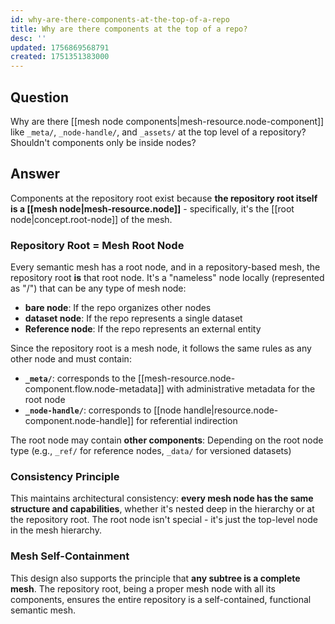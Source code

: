 ```yaml
---
id: why-are-there-components-at-the-top-of-a-repo
title: Why are there components at the top of a repo?
desc: ''
updated: 1756869568791
created: 1751351383000
---
```


## Question

Why are there [[mesh node components|mesh-resource.node-component]] like `_meta/`, `_node-handle/`, and `_assets/` at the top level of a repository? Shouldn't components only be inside nodes?

## Answer

Components at the repository root exist because **the repository root itself is a [[mesh node|mesh-resource.node]]** - specifically, it's the [[root node|concept.root-node]] of the mesh.

### Repository Root = Mesh Root Node

Every semantic mesh has a root node, and in a repository-based mesh, the repository root **is** that root node. It's a "nameless" node locally (represented as "/") that can be any type of mesh node:

- **bare node**: If the repo organizes other nodes
- **dataset node**: If the repo represents a single dataset  
- **Reference node**: If the repo represents an external entity

Since the repository root is a mesh node, it follows the same rules as any other node and must contain:

- **`_meta/`**: corresponds to the [[mesh-resource.node-component.flow.node-metadata]] with administrative metadata for the root node
- **`_node-handle/`**: corresponds to [[node handle|resource.node-component.node-handle]] for referential indirection

The root node may contain **other components**: Depending on the root node type (e.g., `_ref/` for reference nodes, `_data/` for versioned datasets)

### Consistency Principle

This maintains architectural consistency: **every mesh node has the same structure and capabilities**, whether it's nested deep in the hierarchy or at the repository root. The root node isn't special - it's just the top-level node in the mesh hierarchy.

### Mesh Self-Containment

This design also supports the principle that **any subtree is a complete mesh**. The repository root, being a proper mesh node with all its components, ensures the entire repository is a self-contained, functional semantic mesh.
